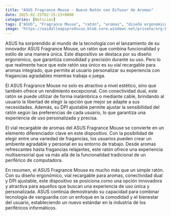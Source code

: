 ```yaml
---
title: "ASUS Fragrance Mouse - Nuevo Ratón con Difusor de Aromas"
date: 2025-02-25T02:15:23+0000
categories: [Noticias]
tags: ["ASUS", "Fragrance Mouse", "ratón", "aromas", "diseño ergonómico", "conectividad dual", "DPI ajustable."]
image: "https://oaidalleapiprodscus.blob.core.windows.net/private/org-HKmKxpuNw3Y88lm4EBrIPq0n/user-ZwiCXOggLL8ZNNKE2g7rXFmV/img-R30UFkJbgaTxzmu6vZasyPjG.png?st=2025-02-25T01%3A15%3A23Z&se=2025-02-25T03%3A15%3A23Z&sp=r&sv=2024-08-04&sr=b&rscd=inline&rsct=image/png&skoid=d505667d-d6c1-4a0a-bac7-5c84a87759f8&sktid=a48cca56-e6da-484e-a814-9c849652bcb3&skt=2025-02-25T00%3A26%3A23Z&ske=2025-02-26T00%3A26%3A23Z&sks=b&skv=2024-08-04&sig=mVgyrxp3pdkte7PursoQYmWD2YAEnaKBVhHkmiFOKlY%3D"
---
```


ASUS ha sorprendido al mundo de la tecnología con el lanzamiento de su innovador ASUS Fragrance Mouse, un ratón que combina funcionalidad y estilo de una manera única. Este dispositivo se destaca por su diseño ergonómico, que garantiza comodidad y precisión durante su uso. Pero lo que realmente hace que este ratón sea único es su vial recargable para aromas integrado, que permite al usuario personalizar su experiencia con fragancias agradables mientras trabaja o juega.

El ASUS Fragrance Mouse no solo es atractivo a nivel estético, sino que también ofrece un rendimiento excepcional. Con conectividad dual, este ratón se puede utilizar de forma inalámbrica o mediante cable, brindando al usuario la libertad de elegir la opción que mejor se adapte a sus necesidades. Además, su DPI ajustable permite ajustar la sensibilidad del ratón según las preferencias de cada usuario, lo que garantiza una experiencia de uso personalizada y precisa.

El vial recargable de aromas del ASUS Fragrance Mouse se convierte en un elemento diferenciador clave en este dispositivo. Con la posibilidad de elegir entre una variedad de fragancias, los usuarios pueden crear un ambiente agradable y personal en su entorno de trabajo. Desde aromas refrescantes hasta fragancias relajantes, este ratón ofrece una experiencia multisensorial que va más allá de la funcionalidad tradicional de un periférico de computadora.

En resumen, el ASUS Fragrance Mouse es mucho más que un simple ratón. Con su diseño ergonómico, vial recargable para aromas, conectividad dual y DPI ajustable, este dispositivo se posiciona como una opción innovadora y atractiva para aquellos que buscan una experiencia de uso única y personalizada. ASUS continúa demostrando su capacidad para combinar tecnología de vanguardia con un enfoque en la comodidad y el bienestar del usuario, estableciendo un nuevo estándar en la industria de los periféricos informáticos.
    